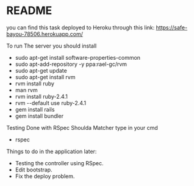 # README

you can find this task deployed to Heroku through this link: https://safe-bayou-78506.herokuapp.com/

To run The server you should install 

* sudo apt-get install software-properties-common
* sudo apt-add-repository -y ppa:rael-gc/rvm
* sudo apt-get update
* sudo apt-get install rvm
* rvm install ruby
* man rvm
* rvm install ruby-2.4.1
* rvm --default use ruby-2.4.1
* gem install rails
* gem install bundler

Testing Done with RSpec Shoulda Matcher type in your cmd

* rspec

Things to do in the application later:
* Testing the controller using RSpec.
* Edit bootstrap.
* Fix the deploy problem.

